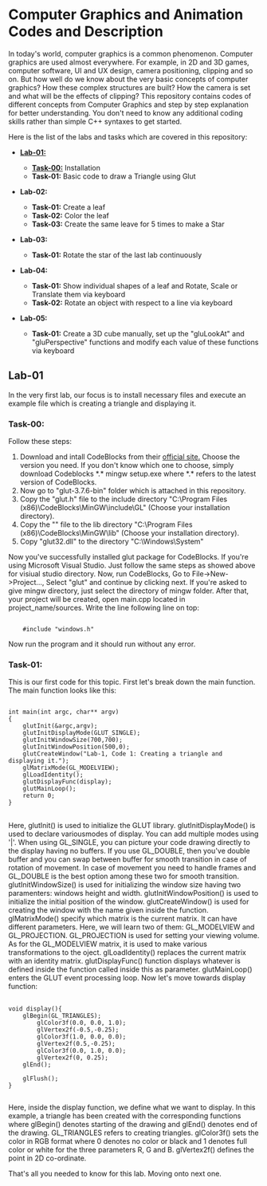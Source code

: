 <h1>Computer Graphics and Animation Codes and Description</h1>
<p>In today's world, computer graphics is a common phenomenon. Computer graphics are used almost everywhere. For example, in 2D and 3D games, computer software, UI and UX design, camera positioning, clipping and so on. But how well do we know about the very basic concepts of computer graphics? How these complex structures are built? How the camera is set and what will be the effects of clipping? This repository contains codes of different concepts from Computer Graphics and step by step explanation for better understanding. You don't need to know any additional coding skills rather than simple C++ syntaxes to get started.</p>

<p>Here is the list of the labs and tasks which are covered in this repository:</p>
<ul>
    <li><b><a href="#lab01">Lab-01:</a></b></li>
    <ul>
        <li><b><a href="#lab01-00">Task-00:</a></b> Installation</li>
        <li><b>Task-01:</b> Basic code to draw a Triangle using Glut</li>
    </ul>
</ul>

<ul>
    <li><b>Lab-02:</b></li>
    <ul>
        <li><b>Task-01:</b> Create a leaf</li>
        <li><b>Task-02:</b> Color the leaf</li>
        <li><b>Task-03:</b> Create the same leave for 5 times to make a Star</li>
    </ul>
</ul>

<ul>
    <li><b>Lab-03:</b></li>
    <ul>
        <li><b>Task-01:</b> Rotate the star of the last lab continuously</li>
    </ul>
</ul>

<ul>
    <li><b>Lab-04:</b></li>
    <ul>
        <li><b>Task-01:</b> Show individual shapes of a leaf and Rotate, Scale or Translate them via keyboard</li>
        <li><b>Task-02:</b> Rotate an object with respect to a line via keyboard</li>
    </ul>
</ul>

<ul>
    <li><b>Lab-05:</b></li>
    <ul>
        <li><b>Task-01:</b> Create a 3D cube manually, set up the "gluLookAt" and "gluPerspective" functions and modify each value of these functions via keyboard</li>
    </ul>
</ul>


<h2 id="lab01"><b>Lab-01</b></h2>
<p>In the very first lab, our focus is to install necessary files and execute an example file which is creating a triangle and displaying it.</p>

<h3 id="lab01-00"><b>Task-00:</b></h3>
<p>Follow these steps:</p>

<ol>
    <li>Download and intall CodeBlocks from their <a href="http://www.codeblocks.org/downloads">official site.</a> Choose the version you need. If you don't know which one to choose, simply download Codeblocks *.* mingw setup.exe where *.* refers to the latest version of CodeBlocks.</li>
    <li>Now go to "glut-3.7.6-bin" folder which is attached in this repository.</li>
    <li>Copy the "glut.h" file to the include directory "C:\Program Files (x86)\CodeBlocks\MinGW\include\GL" (Choose your installation directory).</li>
    <li>Copy the "" file to the lib directory "C:\Program Files (x86)\CodeBlocks\MinGW\lib" (Choose your installation directory).</li>
    <li>Copy "glut32.dll" to the directory "C:\Windows\System"</li>
</ol>

<p>Now you've successfully installed glut package for CodeBlocks. If you're using Microsoft Visual Studio. Just follow the same steps as showed above for visiual studio directory. Now, run CodeBlocks, Go to File->New->Project..., Select "glut" and continue by clicking next. If you're asked to give mingw directory, just select the directory of mingw folder. After that, your project will be created, open main.cpp located in project_name/sources. Write the line following line on top:</p>

<code>
    #include "windows.h"
</code>

<p></p>
<p>Now run the program and it should run without any error.</p>

<h3 id="lab01-00"><b>Task-01:</b></h3>

<p>This is our first code for this topic. First let's break down the main function. The main function looks like this:</p>

<pre>
<code>
int main(int argc, char** argv)
{
    glutInit(&argc,argv);
    glutInitDisplayMode(GLUT_SINGLE);
    glutInitWindowSize(700,700);
    glutInitWindowPosition(500,0);
    glutCreateWindow("Lab-1, Code 1: Creating a triangle and displaying it.");
    glMatrixMode(GL_MODELVIEW);
    glLoadIdentity();
    glutDisplayFunc(display);
    glutMainLoop();
    return 0;
}
</code>
</pre>

<p></p>
<p>Here, glutInit() is used to initialize the GLUT library. glutInitDisplayMode() is used to declare variousmodes of display. You can add multiple modes using '|'. When using GL_SINGLE, you can picture your code drawing directly to the display having no buffers. If you use GL_DOUBLE, then you've double buffer and you can swap between buffer for smooth transition in case of rotation of movement. In case of movement you need to handle frames and GL_DOUBLE is the best option among these two for smooth transition. glutInitWindowSize() is used for initializing the window size having two paramenters: windows height and width. glutInitWindowPosition() is used to initialize the initial position of the window. glutCreateWindow() is used for creating the window with the name given inside the function. glMatrixMode() specify which matrix is the current matrix. It can have different parameters. Here, we will learn two of them: GL_MODELVIEW and GL_PROJECTION. GL_PROJECTION is used for setting your viewing volume. As for the GL_MODELVIEW matrix, it is used to make various transformations to the oject. glLoadIdentity() replaces the current matrix with an identity matrix. glutDisplayFunc() function displays whatever is defined inside the function called inside this as parameter. glutMainLoop() enters the GLUT event processing loop. Now let's move towards display function:</p>

<pre>
    <code>
void display(){
    glBegin(GL_TRIANGLES);
        glColor3f(0.0, 0.0, 1.0);
        glVertex2f(-0.5,-0.25);
        glColor3f(1.0, 0.0, 0.0);
        glVertex2f(0.5,-0.25);
        glColor3f(0.0, 1.0, 0.0);
        glVertex2f(0, 0.25);
    glEnd();

    glFlush();
}
    </code>
</pre>

<p></p>
<p>Here, inside the display function, we define what we want to display. In this example, a triangle has been created with the corresponding functions where glBegin() denotes starting of the drawing and glEnd() denotes end of the drawing. GL_TRIANGLES refers to creating triangles. glColor3f() sets the color in RGB format where 0 denotes no color or black and 1 denotes full color or white for the three parameters R, G and B. glVertex2f() defines the point in 2D co-ordinate.</p>


<p>That's all you needed to know for this lab. Moving onto next one.</p>


